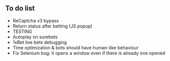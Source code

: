 To do list
---
* ReCaptcha v3 bypass
* Return status after betting (JS popup)
* TESTING
* Autoplay on surebets
* 1xBet live bets debugging
* Time optimization & bots should have human-like behaviour
* Fix Selenium bug: it opens a window even if there is already one opened
